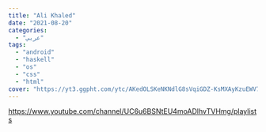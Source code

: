 ```yaml
---
title: "Ali Khaled"
date: "2021-08-20"
categories:
  - "عربي"
tags:
  - "android"
  - "haskell"
  - "os"
  - "css"
  - "html"
cover: "https://yt3.ggpht.com/ytc/AKedOLSKeNKNdlG8sVqiGDZ-KsMXAyKzuEWV7uMSdUj96Q=s176-c-k-c0x00ffffff-no-rj"
---
```


https://www.youtube.com/channel/UC6u6BSNtEU4moADlhvTVHmg/playlists
